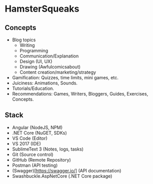 # HamsterSqueaks

## Concepts
- Blog topics
  - Writing
  - Programming
  - Communication/Explanation
  - Design (UI, UX)
  - Drawing (Awfulcomicsabout)
  - Content creation/marketing/strategy
- Gamification: Quizzes, time limits, mini games, etc.
- Juiciness: Animations, Sounds.
- Tutorials/Education.
- Recommendations: Games, Writers, Bloggers, Guides, Exercises, Concepts.

## Stack
- Angular (NodeJS, NPM) 
- .NET Core (NuGET, SDKs)
- VS Code (Editor)
- VS 2017 (IDE)
- SublimeText 3 (Notes, logs, tasks)
- Git (Source control)
- GitHub (Remote Repository)
- Postman (API testing)
- (Swagger)[https://swagger.io/] (API documentation)
- Swashbuckle.AspNetCore (.NET Core package)
